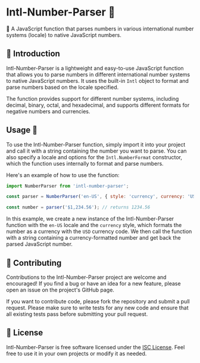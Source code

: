 # Intl-Number-Parser 🔢

🔢 A JavaScript function that parses numbers in various international number systems (locale) to native JavaScript numbers.

## 📖 Introduction

Intl-Number-Parser is a lightweight and easy-to-use JavaScript function that allows you to parse numbers in different international number systems to native JavaScript numbers. It uses the built-in `Intl` object to format and parse numbers based on the locale specified.

The function provides support for different number systems, including decimal, binary, octal, and hexadecimal, and supports different formats for negative numbers and currencies.

## Usage 🚀

To use the Intl-Number-Parser function, simply import it into your project and call it with a string containing the number you want to parse. You can also specify a locale and options for the `Intl.NumberFormat` constructor, which the function uses internally to format and parse numbers.

Here's an example of how to use the function:

```js
import NumberParser from 'intl-number-parser';

const parser = NumberParser('en-US', { style: 'currency', currency: 'USD' });

const number = parser('$1,234.56'); // returns 1234.56
```

In this example, we create a new instance of the Intl-Number-Parser function with the `en-US` locale and the `currency` style, which formats the number as a currency with the `USD` currency code. We then call the function with a string containing a currency-formatted number and get back the parsed JavaScript number.

## 🤝 Contributing 

Contributions to the Intl-Number-Parser project are welcome and encouraged! If you find a bug or have an idea for a new feature, please open an issue on the project's GitHub page.

If you want to contribute code, please fork the repository and submit a pull request. Please make sure to write tests for any new code and ensure that all existing tests pass before submitting your pull request.

## 📜 License 

Intl-Number-Parser is free software licensed under the [ISC License](https://github.com/Exact-Realty/intl-number-parser/blob/master/LICENSE). Feel free to use it in your own projects or modify it as needed.
